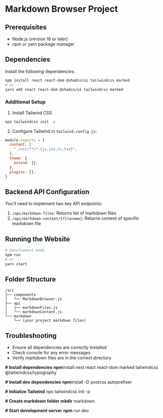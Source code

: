 # Markdown Browser Project

## Prerequisites

- Node.js (version 16 or later)
- npm or yarn package manager

## Dependencies

Install the following dependencies:

```bash
npm install react react-dom @shadcn/ui tailwindcss marked
# or
yarn add react react-dom @shadcn/ui tailwindcss marked
```

### Additional Setup

1. Install Tailwind CSS

```bash
npx tailwindcss init -p
```

2. Configure Tailwind in `tailwind.config.js`:

```javascript
module.exports = {
  content: [
    "./src/**/*.{js,jsx,ts,tsx}",
  ],
  theme: {
    extend: {},
  },
  plugins: [],
}
```

## Backend API Configuration

You'll need to implement two key API endpoints:

1. `/api/markdown-files`: Returns list of markdown files
2. `/api/markdown-content/{filename}`: Returns content of specific markdown file

## Running the Website

```bash
# Development mode
npm run
# or
yarn start
```

## Folder Structure

```
/src
├── components
│   └── MarkdownBrowser.js
├── api
│   ├── markdownFiles.js
│   └── markdownContent.js
└── markdown
    └── (your project markdown files)
```

## Troubleshooting

- Ensure all dependencies are correctly installed
- Check console for any error messages
- Verify markdown files are in the correct directory


**# Install dependencies**
**npm**install next react react-dom marked tailwindcss @tailwindcss/typography

**# Install dev dependencies**
**npm**install -D postcss autoprefixer

**# Initialize Tailwind**
npx tailwindcss init -p

**# Create markdown folder**
**mkdir** markdown

**# Start development server**
**npm** run dev

